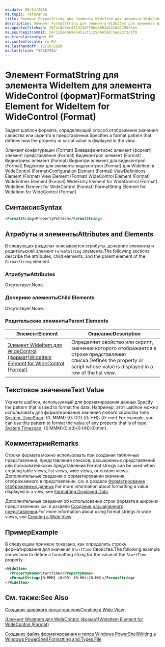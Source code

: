 ```yaml
---
ms.date: 09/13/2016
ms.topic: reference
title: Элемент FormatString для элемента WideItem для элемента WideControl (формат)
description: Элемент FormatString для элемента WideItem для элемента WideControl (формат)
ms.openlocfilehash: f67a18e3ec4f1323e7f9be8904db518c679d53e5
ms.sourcegitcommit: ba7315a496986451cfc1296b659d73ea2373d3f0
ms.translationtype: MT
ms.contentlocale: ru-RU
ms.lasthandoff: 12/10/2020
ms.locfileid: "92667884"
---
```

# <a name="formatstring-element-for-wideitem-for-widecontrol-format"></a><span data-ttu-id="2fcfe-103">Элемент FormatString для элемента WideItem для элемента WideControl (формат)</span><span class="sxs-lookup"><span data-stu-id="2fcfe-103">FormatString Element for WideItem for WideControl (Format)</span></span>

<span data-ttu-id="2fcfe-104">Задает шаблон формата, определяющий способ отображения значения свойства или скрипта в представлении.</span><span class="sxs-lookup"><span data-stu-id="2fcfe-104">Specifies a format pattern that defines how the property or script value is displayed in the view.</span></span>

<span data-ttu-id="2fcfe-105">Элемент конфигурации (Format) Виевдефинитионс элемент (формат) элемент представления (Format) Видеконтрол элемент (Format) Видинтриес элемент (Format) Видинтри элемент для видеконтрол (Format) Видеитем для элемента видеконтрол (Format) для WideItem в WideControl (Format)</span><span class="sxs-lookup"><span data-stu-id="2fcfe-105">Configuration Element (Format) ViewDefinitions Element (Format) View Element (Format) WideControl Element (Format) WideEntries Element (Format) WideEntry Element for WideControl (Format) WideItem Element for WideControl (Format) FormatString Element for WideItem for WideControl (Format)</span></span>

## <a name="syntax"></a><span data-ttu-id="2fcfe-106">Синтаксис</span><span class="sxs-lookup"><span data-stu-id="2fcfe-106">Syntax</span></span>

```xml
<FormatString>PropertyPattern</FormatString>
```

## <a name="attributes-and-elements"></a><span data-ttu-id="2fcfe-107">Атрибуты и элементы</span><span class="sxs-lookup"><span data-stu-id="2fcfe-107">Attributes and Elements</span></span>

<span data-ttu-id="2fcfe-108">В следующих разделах описываются атрибуты, дочерние элементы и родительский элемент `FormatString` элемента.</span><span class="sxs-lookup"><span data-stu-id="2fcfe-108">The following sections describe the attributes, child elements, and the parent element of the `FormatString` element.</span></span>

### <a name="attributes"></a><span data-ttu-id="2fcfe-109">Атрибуты</span><span class="sxs-lookup"><span data-stu-id="2fcfe-109">Attributes</span></span>

<span data-ttu-id="2fcfe-110">Отсутствует.</span><span class="sxs-lookup"><span data-stu-id="2fcfe-110">None.</span></span>

### <a name="child-elements"></a><span data-ttu-id="2fcfe-111">Дочерние элементы</span><span class="sxs-lookup"><span data-stu-id="2fcfe-111">Child Elements</span></span>

<span data-ttu-id="2fcfe-112">Отсутствует.</span><span class="sxs-lookup"><span data-stu-id="2fcfe-112">None.</span></span>

### <a name="parent-elements"></a><span data-ttu-id="2fcfe-113">Родительские элементы</span><span class="sxs-lookup"><span data-stu-id="2fcfe-113">Parent Elements</span></span>

|<span data-ttu-id="2fcfe-114">Элемент</span><span class="sxs-lookup"><span data-stu-id="2fcfe-114">Element</span></span>|<span data-ttu-id="2fcfe-115">Описание</span><span class="sxs-lookup"><span data-stu-id="2fcfe-115">Description</span></span>|
|-------------|-----------------|
|[<span data-ttu-id="2fcfe-116">Элемент WideItem для WideControl (формат)</span><span class="sxs-lookup"><span data-stu-id="2fcfe-116">WideItem Element for WideControl (Format)</span></span>](./wideitem-element-for-widecontrol-format.md)|<span data-ttu-id="2fcfe-117">Определяет свойство или скрипт, значение которого отображается в строке представления списка.</span><span class="sxs-lookup"><span data-stu-id="2fcfe-117">Defines the property or script whose value is displayed in a row of the list view.</span></span>|

## <a name="text-value"></a><span data-ttu-id="2fcfe-118">Текстовое значение</span><span class="sxs-lookup"><span data-stu-id="2fcfe-118">Text Value</span></span>

<span data-ttu-id="2fcfe-119">Укажите шаблон, используемый для форматирования данных.</span><span class="sxs-lookup"><span data-stu-id="2fcfe-119">Specify the pattern that is used to format the data.</span></span> <span data-ttu-id="2fcfe-120">Например, этот шаблон можно использовать для форматирования значения любого свойства типа [System. TimeSpan](/dotnet/api/System.TimeSpan): {0: MMM} {0: DD} {0: HH}: {0: mm}.</span><span class="sxs-lookup"><span data-stu-id="2fcfe-120">For example, you can use this pattern to format the value of any property that is of type [System.Timespan](/dotnet/api/System.TimeSpan): {0:MMM}{0:dd}{0:HH}:{0:mm}.</span></span>

## <a name="remarks"></a><span data-ttu-id="2fcfe-121">Комментарии</span><span class="sxs-lookup"><span data-stu-id="2fcfe-121">Remarks</span></span>

<span data-ttu-id="2fcfe-122">Строки формата можно использовать при создании табличных представлений, представлений списков, расширенных представлений или пользовательских представлений.</span><span class="sxs-lookup"><span data-stu-id="2fcfe-122">Format strings can be used when creating table views, list views, wide views, or custom views.</span></span> <span data-ttu-id="2fcfe-123">Дополнительные сведения о форматировании значения, отображаемого в представлении, см. в разделе [Форматирование отображаемых данных](./formatting-displayed-data.md).</span><span class="sxs-lookup"><span data-stu-id="2fcfe-123">For more information about formatting a value displayed in a view, see [Formatting Displayed Data](./formatting-displayed-data.md).</span></span>

<span data-ttu-id="2fcfe-124">Дополнительные сведения об использовании строк формата в широких представлениях см. в разделе [Создание расширенного представления](./creating-a-wide-view.md).</span><span class="sxs-lookup"><span data-stu-id="2fcfe-124">For more information about using format strings in wide views, see [Creating a Wide View](./creating-a-wide-view.md).</span></span>

## <a name="example"></a><span data-ttu-id="2fcfe-125">Пример</span><span class="sxs-lookup"><span data-stu-id="2fcfe-125">Example</span></span>

<span data-ttu-id="2fcfe-126">В следующем примере показано, как определить строку форматирования для значения `StartTime` Свойства.</span><span class="sxs-lookup"><span data-stu-id="2fcfe-126">The following example shows how to define a formatting string for the value of the `StartTime` property.</span></span>

```xml
<WideItem>
  <PropertyName>StartTime</PropertyName>
  <FormatString>{0:MMM} (0:DD) (0:HH):(0:MM)</FormatString>
</WideItem>
```

## <a name="see-also"></a><span data-ttu-id="2fcfe-127">См. также:</span><span class="sxs-lookup"><span data-stu-id="2fcfe-127">See Also</span></span>

[<span data-ttu-id="2fcfe-128">Создание широкого представления</span><span class="sxs-lookup"><span data-stu-id="2fcfe-128">Creating a Wide View</span></span>](./creating-a-wide-view.md)

[<span data-ttu-id="2fcfe-129">Элемент WideItem для WideControl (формат)</span><span class="sxs-lookup"><span data-stu-id="2fcfe-129">WideItem Element for WideControl (Format)</span></span>](./wideitem-element-for-widecontrol-format.md)

[<span data-ttu-id="2fcfe-130">Создание файла форматирования и типов Windows PowerShell</span><span class="sxs-lookup"><span data-stu-id="2fcfe-130">Writing a Windows PowerShell Formatting and Types File</span></span>](./writing-a-powershell-formatting-file.md)
